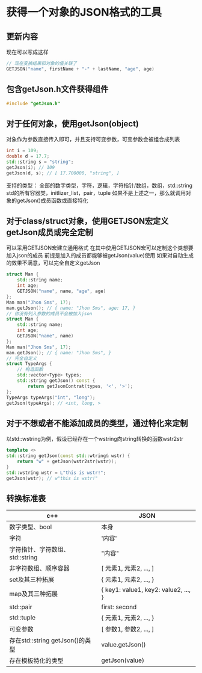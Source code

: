 # 获得一个对象的JSON格式的工具
## 更新内容
现在可以写成这样
```c++
// 现在变换结果和对象的值关联了
GETJSON("name", firstName + "-" + lastName, "age", age)
```
## 包含getJson.h文件获得组件
```c++
#include "getJson.h"
```
## 对于任何对象，使用getJson(object)
对象作为参数直接传入即可，并且支持可变参数，可变参数会被组合成列表
```c++
int i = 109;
double d = 17.7;
std::string s = "string";
getJson(i); // 109
getJson(d, s); // [ 17.700000, "string", ]
```
支持的类型：
全部的数字类型，字符，逻辑，字符指针/数组，数组，std::string
std的所有容器类，initlizer_list，pair，tuple
如果不是上述之一，那么就调用对象的getJson()成员函数或直接特化
## 对于class/struct对象，使用GETJSON宏定义getJson成员或完全定制
可以采用GETJSON宏建立通用格式
在其中使用GETJSON宏可以定制这个类想要加入json的成员
前提是加入的成员都能够被getJson(value)使用
如果对自动生成的效果不满意，可以完全自定义getJson
```c++
struct Man {
    std::string name;
    int age;
    GETJSON("name", name, "age", age)
};
Man man("Jhon Sms", 17);
man.getJson(); // { name: "Jhon Sms", age: 17, }
// 你没有列入参数的成员不会被加入json
struct Man {
    std::string name;
    int age;
    GETJSON("name", name)
};
Man man("Jhon Sms", 17);
man.getJson(); // { name: "Jhon Sms", }
// 完全自定义
struct TypeArgs {
    // 构造函数
    std::vector<Type> types;
    std::string getJson() const {
        return getJsonContrat(types, '<', '>');
};
TypeArgs typeArgs("int", "long");
getJson(typeArgs); // <int, long, >
```
## 对于不想或者不能添加成员的类型，通过特化来定制
以std::wstring为例，假设已经存在一个wstring向string转换的函数wstr2str
```c++
template <>
std::string getJson(const std::wtring& wstr) {
    return "w" + getJson(wstr2str(wstr));
}
std::wstring wstr = L"this is wstr!";
getJson(wstr); // w"this is wstr!"
```
## 转换标准表
|c++|JSON|
|----|----|
|数字类型、bool|本身|
|字符|'内容'|
|字符指针、字符数组、std::string|"内容"|
|非字符数组、顺序容器|[ 元素1, 元素2, ..., ]|
|set及其三种拓展|{ 元素1, 元素2, ..., }|
|map及其三种拓展|{ key1: value1, key2: value2, ..., }|
|std::pair|first: second|
|std::tuple|{ 元素1, 元素2, ..., }|
|可变参数|[ 参数1, 参数2, ..., ]|
|存在std::string getJson()的类型|value.getJson()|
|存在模板特化的类型|getJson(value)|
